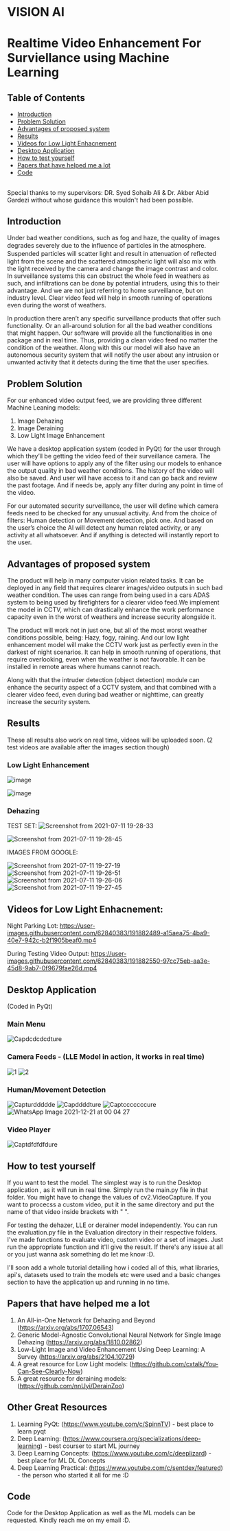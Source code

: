 #  VISION AI
#  Realtime Video Enhancement For Surviellance using Machine Learning
 
## Table of Contents
- [Introduction](#introduction)
- [Problem Solution](#problem-solution)
- [Advantages of proposed system](#advantages-of-proposed-system)
- [Results](#results)
- [Videos for Low Light Enhacnement](#videos-for-low-light-enhacnement)
- [Desktop Application](#desktop-application)
- [How to test yourself](#how-to-test-yourself)
- [Papers that have helped me a lot](#papers-that-have-helped-me-a-lot)
- [Code](#code)
  
## 
Special thanks to my supervisors: DR. Syed Sohaib Ali & Dr. Akber Abid Gardezi without whose guidance this wouldn't had been possible.
## Introduction
Under bad weather conditions, such as fog and haze, the quality of images degrades severely due to the inﬂuence of particles in the atmosphere. Suspended particles will scatter light and result in attenuation of reﬂected light from the scene and the scattered atmospheric light will also mix with the light received by the camera and change the image contrast and color. In surveillance systems this can obstruct the whole feed in weathers as such, and infiltrations can be done by potential intruders, using this to their advantage. And we are not just referring to home surveillance, but on industry level. Clear video feed will help in smooth running of operations even during the worst of weathers.

In production there aren’t any specific surveillance products that offer such functionality. Or an all-around solution for all the bad weather conditions that might happen. Our software will provide all the functionalities in one package and in real time. Thus, providing a clean video feed no matter the condition of the weather.  Along with this our model will also have an autonomous security system that will notify the user about any intrusion or unwanted activity that it detects during the time that the user specifies. 

## Problem Solution

For our enhanced video output feed, we are providing three different Machine Leaning models:
  1. Image Dehazing
  2. Image Deraining
  3. Low Light Image Enhancement
 
 We have a desktop application system (coded in PyQt) for the user through which they’ll be getting the video feed of their surveillance camera. The user will have options to apply any of the filter using our models to enhance the output quality in bad weather conditions. The history of the video will also be saved. And user will have access to it and can go back and review the past footage. And if needs be, apply any filter during any point in time of the video.
 
 For our automated security surveillance, the user will define which camera feeds need to be checked for any unusual activity. And from the choice of filters: Human detection or Movement detection, pick one. And based on the user’s choice the AI will detect any human related activity, or any activity at all whatsoever. And if anything is detected will instantly report to the user.
 
 ## Advantages of proposed system
 
 The product will help in many computer vision related tasks. It can be deployed in any field that requires clearer images/video outputs in such bad weather condition. The uses can range from being used in a cars ADAS system to being used by firefighters for a clearer video feed.We implement the model in CCTV, which can drastically enhance the work performance capacity even in the worst of weathers and increase security alongside it.
 
 The product will work not in just one, but all of the most worst weather conditions possible, being: Hazy, fogy, raining. And our low light enhancement model will make the CCTV work just as perfectly even in the darkest of night scenarios. It can help in smooth running of operations, that require overlooking, even when the weather is not favorable. It can be installed in remote areas where humans cannot reach. 
 
 Along with that the intruder detection (object detection) module can enhance the security aspect of a CCTV system, and that combined with a clearer video feed, even during bad weather or nighttime, can greatly increase the security system.
 
 ## Results
 
 These all results also work on real time, videos will be uploaded soon. (2 test videos are available after the images section though)
 
 ### Low Light Enhancement
![image](https://user-images.githubusercontent.com/62840383/136186439-6778036e-4cd7-4c7f-8d24-212484d73152.png)

![image](https://user-images.githubusercontent.com/62840383/136186349-c16e0ac6-7f29-4962-befd-54d638cbbc52.png)

 
 ### Dehazing
 TEST SET:
 ![Screenshot from 2021-07-11 19-28-33](https://user-images.githubusercontent.com/62840383/125199229-aa8c2500-e27e-11eb-92a6-da1998455778.png)
 
 
![Screenshot from 2021-07-11 19-28-45](https://user-images.githubusercontent.com/62840383/125199235-ac55e880-e27e-11eb-9776-33c42374f632.png)

 
 IMAGES FROM GOOGLE:
 
 ![Screenshot from 2021-07-11 19-27-19](https://user-images.githubusercontent.com/62840383/125199189-7add1d00-e27e-11eb-89d4-a11858bd9a00.png)
![Screenshot from 2021-07-11 19-26-51](https://user-images.githubusercontent.com/62840383/125199198-829cc180-e27e-11eb-81e2-8f61cecf530b.png)
![Screenshot from 2021-07-11 19-26-06](https://user-images.githubusercontent.com/62840383/125199201-84668500-e27e-11eb-925a-63ca47833a55.png)
![Screenshot from 2021-07-11 19-27-45](https://user-images.githubusercontent.com/62840383/125199207-8defed00-e27e-11eb-95f2-3839d547ed5a.png)

## Videos for Low Light Enhacnement:

Night Parking Lot:
https://user-images.githubusercontent.com/62840383/191882489-a15aea75-4ba9-40e7-942c-b2f1905beaf0.mp4

During Testing Video Output:
https://user-images.githubusercontent.com/62840383/191882550-97cc75eb-aa3e-45d8-9ab7-0f9679fae26d.mp4

## Desktop Application
(Coded in PyQt)
### Main Menu

![Capdcdcdcdture](https://user-images.githubusercontent.com/62840383/146819162-cbaa496c-c9a2-4d6a-98b1-135a4edd0fa1.PNG)

### Camera Feeds - (LLE Model in action, it works in real time)

![1](https://user-images.githubusercontent.com/62840383/146819175-aab193bd-633c-4f01-a3e4-cd815e8fb75e.PNG)
![2](https://user-images.githubusercontent.com/62840383/146819185-ddfff96f-582b-4fc4-b0a1-b68e8eaf11db.PNG)


### Human/Movement Detection

![Capturddddde](https://user-images.githubusercontent.com/62840383/146819206-b410e7bc-1282-4206-a4e1-92c1e433a8d9.PNG)
![Capddddture](https://user-images.githubusercontent.com/62840383/146819217-c2de0041-3e22-4fa0-903c-e4c62eb58ac3.PNG)
![Captcccccccure](https://user-images.githubusercontent.com/62840383/146819225-c6690a5a-f104-4849-a77a-5d491d9c7955.PNG)
![WhatsApp Image 2021-12-21 at 00 04 27](https://user-images.githubusercontent.com/62840383/146819286-bef459f3-e310-494f-93d0-b3bdb169a122.jpeg)


### Video Player
 ![Captdfdfdfdure](https://user-images.githubusercontent.com/62840383/146819321-dd898505-4741-4e01-b2c6-e593aa1678db.PNG)

 ## How to test yourself
 If you want to test the model. The simplest way is to run the Desktop application , as it will run in real time. Simply run the main.py file in that folder. You might have to change the values of cv2.VideoCapture. If you want to procecss a custom video, put it in the same directory and put the name of that video inside brackets with " ".
 
   For testing the dehazer, LLE or derainer model independently. You can run the evaluation.py file in the Evaluation directory in their respective folders. I've made functions to evaluate video, custom video or a set of images. Just run the appropriate function and it'll give the result.
   If there's any issue at all or you just wanna ask something do let me know :D.
   
   I'll soon add a whole tutorial detailing how i coded all of this, what libraries, api's, datasets used to train the models etc were used and a basic changes section to have the application up and running in no time.

 ## Papers that have helped me a lot
 
  1. An All-in-One Network for Dehazing and Beyond (https://arxiv.org/abs/1707.06543)
  2. Generic Model-Agnostic Convolutional Neural Network for Single Image Dehazing (https://arxiv.org/abs/1810.02862)
  3. Low-Light Image and Video Enhancement Using Deep Learning: A Survey (https://arxiv.org/abs/2104.10729)
  4. A great resource for Low Light models: (https://github.com/cxtalk/You-Can-See-Clearly-Now)
  5. A great resource for deraining models: (https://github.com/nnUyi/DerainZoo)
 
 ## Other Great Resources 
   1. Learning PyQt: (https://www.youtube.com/c/SpinnTV) - best place to learn pyqt
   2. Deep Learning: (https://www.coursera.org/specializations/deep-learning) - best courser to start ML journey
   3. Deep Learning Concepts: (https://www.youtube.com/c/deeplizard) - best place for ML DL Concepts 
   4. Deep Learning Practical: (https://www.youtube.com/c/sentdex/featured) - the person who started it all for me :D 

 
 ## Code
   Code for the Desktop Application as well as the ML models can be requested.
   Kindly reach me on my email :D.

